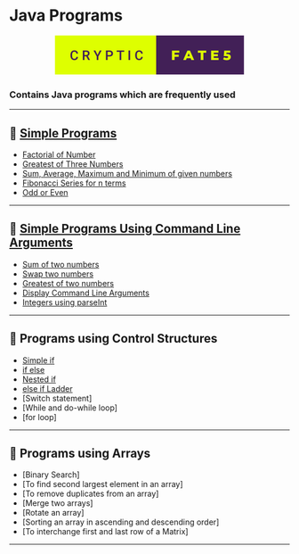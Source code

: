 # Java Programs  
<p align="center">
  <img  src="cryptic-fate5.svg" />
</p>

### Contains Java programs which are frequently used  
---
## 🌟 [Simple Programs](SimpleProg)
- [Factorial of Number](SimpleProg/factorial.java)
- [Greatest of Three Numbers](SimpleProg/GreatestOf3Nos.java)
- [Sum, Average, Maximum and Minimum of given numbers](SimpleProg/samm.java)
- [Fibonacci Series for n terms](SimpleProg/Fibo.java)
- [Odd or Even](SimpleProg/OddEven.java)
---

## 🌟 [Simple Programs Using Command Line Arguments](SimpleProgUsingCmdLine)  
- [Sum of two numbers](SimpleProgUsingCmdLine/SumOfTwoNos.java)
- [Swap two numbers](SimpleProgUsingCmdLine/SwapTwoNos.java)
- [Greatest of two numbers](SimpleProgUsingCmdLine/GreatestOfTwoNos.java) 
- [Display Command Line Arguments](SimpleProgUsingCmdLine/DispCmdArgs.java)
- [Integers using parseInt](SimpleProgUsingCmdLine/IntUsingParseInt.java)
---

## 🌟 Programs using Control Structures
- [Simple if](ProgUsingControlStruc/SimpleIf.java)
- [if else](ProgUsingControlStruc/IfElse.java)
- [Nested if](ProgUsingControlStruc/NestedIf.java)
- [else if Ladder](ProgUsingControlStruc/ElseIfLadder.java)
- [Switch statement]
- [While and do-while loop]
- [for loop]
---

## 🌟 Programs using Arrays
- [Binary Search]
- [To find second largest element in an array]
- [To remove duplicates from an array]
- [Merge two arrays]
- [Rotate an array]
- [Sorting an array in ascending and descending order]
- [To interchange first and last row of a Matrix]
---

